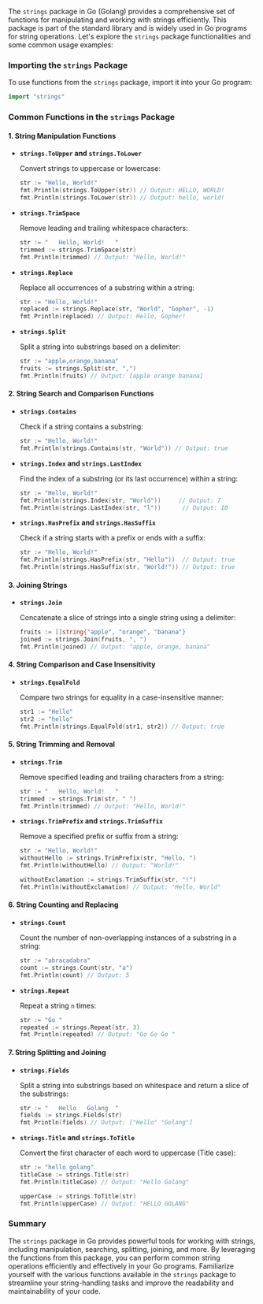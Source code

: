 The `strings` package in Go (Golang) provides a comprehensive set of functions for manipulating and working with strings efficiently. This package is part of the standard library and is widely used in Go programs for string operations. Let's explore the `strings` package functionalities and some common usage examples:

### Importing the `strings` Package

To use functions from the `strings` package, import it into your Go program:

```go
import "strings"
```

### Common Functions in the `strings` Package

#### 1. String Manipulation Functions

- **`strings.ToUpper` and `strings.ToLower`**

   Convert strings to uppercase or lowercase:

   ```go
   str := "Hello, World!"
   fmt.Println(strings.ToUpper(str)) // Output: HELLO, WORLD!
   fmt.Println(strings.ToLower(str)) // Output: hello, world!
   ```

- **`strings.TrimSpace`**

   Remove leading and trailing whitespace characters:

   ```go
   str := "   Hello, World!   "
   trimmed := strings.TrimSpace(str)
   fmt.Println(trimmed) // Output: "Hello, World!"
   ```

- **`strings.Replace`**

   Replace all occurrences of a substring within a string:

   ```go
   str := "Hello, World!"
   replaced := strings.Replace(str, "World", "Gopher", -1)
   fmt.Println(replaced) // Output: Hello, Gopher!
   ```

- **`strings.Split`**

   Split a string into substrings based on a delimiter:

   ```go
   str := "apple,orange,banana"
   fruits := strings.Split(str, ",")
   fmt.Println(fruits) // Output: [apple orange banana]
   ```

#### 2. String Search and Comparison Functions

- **`strings.Contains`**

   Check if a string contains a substring:

   ```go
   str := "Hello, World!"
   fmt.Println(strings.Contains(str, "World")) // Output: true
   ```

- **`strings.Index` and `strings.LastIndex`**

   Find the index of a substring (or its last occurrence) within a string:

   ```go
   str := "Hello, World!"
   fmt.Println(strings.Index(str, "World"))     // Output: 7
   fmt.Println(strings.LastIndex(str, "l"))      // Output: 10
   ```

- **`strings.HasPrefix` and `strings.HasSuffix`**

   Check if a string starts with a prefix or ends with a suffix:

   ```go
   str := "Hello, World!"
   fmt.Println(strings.HasPrefix(str, "Hello"))  // Output: true
   fmt.Println(strings.HasSuffix(str, "World!")) // Output: true
   ```

#### 3. Joining Strings

- **`strings.Join`**

   Concatenate a slice of strings into a single string using a delimiter:

   ```go
   fruits := []string{"apple", "orange", "banana"}
   joined := strings.Join(fruits, ", ")
   fmt.Println(joined) // Output: "apple, orange, banana"
   ```




#### 4. String Comparison and Case Insensitivity

- **`strings.EqualFold`**

  Compare two strings for equality in a case-insensitive manner:

  ```go
  str1 := "Hello"
  str2 := "hello"
  fmt.Println(strings.EqualFold(str1, str2)) // Output: true
  ```

#### 5. String Trimming and Removal

- **`strings.Trim`**

  Remove specified leading and trailing characters from a string:

  ```go
  str := "   Hello, World!   "
  trimmed := strings.Trim(str, " ")
  fmt.Println(trimmed) // Output: "Hello, World!"
  ```

- **`strings.TrimPrefix` and `strings.TrimSuffix`**

  Remove a specified prefix or suffix from a string:

  ```go
  str := "Hello, World!"
  withoutHello := strings.TrimPrefix(str, "Hello, ")
  fmt.Println(withoutHello) // Output: "World!"

  withoutExclamation := strings.TrimSuffix(str, "!")
  fmt.Println(withoutExclamation) // Output: "Hello, World"
  ```

#### 6. String Counting and Replacing

- **`strings.Count`**

  Count the number of non-overlapping instances of a substring in a string:

  ```go
  str := "abracadabra"
  count := strings.Count(str, "a")
  fmt.Println(count) // Output: 5
  ```

- **`strings.Repeat`**

  Repeat a string `n` times:

  ```go
  str := "Go "
  repeated := strings.Repeat(str, 3)
  fmt.Println(repeated) // Output: "Go Go Go "
  ```

#### 7. String Splitting and Joining

- **`strings.Fields`**

  Split a string into substrings based on whitespace and return a slice of the substrings:

  ```go
  str := "   Hello   Golang  "
  fields := strings.Fields(str)
  fmt.Println(fields) // Output: ["Hello" "Golang"]
  ```

- **`strings.Title` and `strings.ToTitle`**

  Convert the first character of each word to uppercase (Title case):

  ```go
  str := "hello golang"
  titleCase := strings.Title(str)
  fmt.Println(titleCase) // Output: "Hello Golang"

  upperCase := strings.ToTitle(str)
  fmt.Println(upperCase) // Output: "HELLO GOLANG"
  ```



### Summary

The `strings` package in Go provides powerful tools for working with strings, including manipulation, searching, splitting, joining, and more. By leveraging the functions from this package, you can perform common string operations efficiently and effectively in your Go programs. Familiarize yourself with the various functions available in the `strings` package to streamline your string-handling tasks and improve the readability and maintainability of your code.
